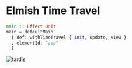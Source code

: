 # Elmish Time Travel

```purs
main :: Effect Unit
main = defaultMain
  { def: withTimeTravel { init, update, view }
  , elementId: "app"
  }
```

![tardis](https://github.com/user-attachments/assets/295e9eaf-0ee8-4eea-8a37-8a278f604270)
